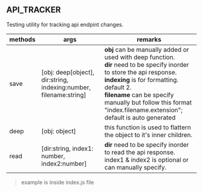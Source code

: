 ## **API_TRACKER**

Testing utility for tracking api endpint changes.

| methods | args                                                               | remarks                                                                                                                                                                                                                                                                                                                            |
| ------- | ------------------------------------------------------------------ | ---------------------------------------------------------------------------------------------------------------------------------------------------------------------------------------------------------------------------------------------------------------------------------------------------------------------------------- |
| save    | [obj: deep[object]\, dir:string, indexing:number, filename:string] | **obj** can be manually added or used with deep function.<br />**dir** need to be specify inorder to store the api response.<br />**indexing** is for formatting. default 2.<br />**filename** can be specify manually but follow this format "index.filename.extension"; <br />default is auto generated |
| deep    | [obj: object]                                                      | this function is used to flattern the object to it's inner children.                                                                                                                                                                                                                                                               |
| read    | [dir:string, index1: number, index2:number]                        | **dir** need to be specify inorder to read the api response.<br />index1 & index2 is optional or can manually specify.                                                                                                                                                                                                       |

> example is inside index.js file

